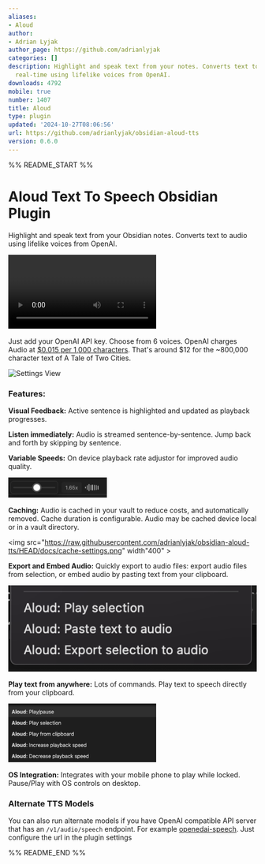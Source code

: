 ```yaml
---
aliases:
- Aloud
author:
- Adrian Lyjak
author_page: https://github.com/adrianlyjak
categories: []
description: Highlight and speak text from your notes. Converts text to speech in
  real-time using lifelike voices from OpenAI.
downloads: 4792
mobile: true
number: 1407
title: Aloud
type: plugin
updated: '2024-10-27T08:06:56'
url: https://github.com/adrianlyjak/obsidian-aloud-tts
version: 0.6.0
---
```


%% README_START %%

# Aloud Text To Speech Obsidian Plugin

Highlight and speak text from your Obsidian notes. Converts text to audio using lifelike voices from OpenAI.

<video src="https://github.com/adrianlyjak/obsidian-aloud-tts/assets/2024018/6e673350-0cf2-4820-bca1-3f36cd3a24f6" ></video>

Just add your OpenAI API key. Choose from 6 voices. OpenAI charges Audio at [$0.015 per 1,000 characters](https://openai.com/pricing). That's around $12 for the ~800,000 character text of A Tale of Two Cities.

<img alt="Settings View" src="./docs/settings-example.png" width="400p" ></img>

### Features:

**Visual Feedback:** Active sentence is highlighted and updated as playback progresses.

**Listen immediately:** Audio is streamed sentence-by-sentence. Jump back and forth by skipping by sentence.

**Variable Speeds:** On device playback rate adjustor for improved audio quality.

<img src="https://raw.githubusercontent.com/adrianlyjak/obsidian-aloud-tts/HEAD/docs/variable-speeds.png" width="200" ></img>

**Caching:** Audio is cached in your vault to reduce costs, and automatically removed. Cache duration is configurable. Audio may be cached device local or in a vault directory.

<img src="https://raw.githubusercontent.com/adrianlyjak/obsidian-aloud-tts/HEAD/docs/cache-settings.png" width"400" ></img>

**Export and Embed Audio:** Quickly export to audio files: export audio files from selection, or embed audio by pasting text from your clipboard.

<img src="https://raw.githubusercontent.com/adrianlyjak/obsidian-aloud-tts/HEAD/docs/right-click-menu.png" max="300" ></img>

**Play text from anywhere:** Lots of commands. Play text to speech directly from your clipboard.

<img src="https://raw.githubusercontent.com/adrianlyjak/obsidian-aloud-tts/HEAD/docs/commands.png" width="300" ></img>

**OS Integration:** Integrates with your mobile phone to play while locked. Pause/Play with OS controls on desktop.

### Alternate TTS Models

You can also run alternate models if you have OpenAI compatible API server that has an `/v1/audio/speech` endpoint. For example [openedai-speech](https://github.com/matatonic/openedai-speech). Just configure the url in the plugin settings


%% README_END %%